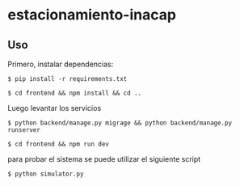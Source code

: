 # estacionamiento-inacap

Uso
-----

Primero, instalar dependencias:

    $ pip install -r requirements.txt

    $ cd frontend && npm install && cd ..

Luego levantar los servicios

    $ python backend/manage.py migrage && python backend/manage.py runserver

    $ cd frontend && npm run dev


para probar el sistema se puede utilizar el siguiente script

    $ python simulator.py
